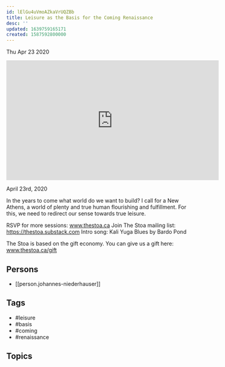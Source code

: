 ```yaml
---
id: lElGu4uVmoAZkaVrUQZBb
title: Leisure as the Basis for the Coming Renaissance
desc: ''
updated: 1639759165171
created: 1587592800000
---
```





Thu Apr 23 2020

<iframe width="560" height="315" src="https://www.youtube.com/embed/ltPLKzIUA7M" title="Leisure as the Basis for the Coming Renaissance w/ Johannes Niederhauser" frameborder="0" allow="accelerometer; autoplay; clipboard-write; encrypted-media; gyroscope; picture-in-picture" allowfullscreen ></iframe>

April 23rd, 2020

In the years to come what world do we want to build? I call for a New Athens, a world of plenty and true human flourishing and fulfillment. For this, we need to redirect our sense towards true leisure.

RSVP for more sessions: www.thestoa.ca
Join The Stoa mailing list: https://thestoa.substack.com
Intro song: Kali Yuga Blues by Bardo Pond

The Stoa is based on the gift economy. You can give us a gift here: www.thestoa.ca/gift

## Persons

- [[person.johannes-niederhauser]]

## Tags

- #leisure
- #basis
- #coming
- #renaissance

## Topics



